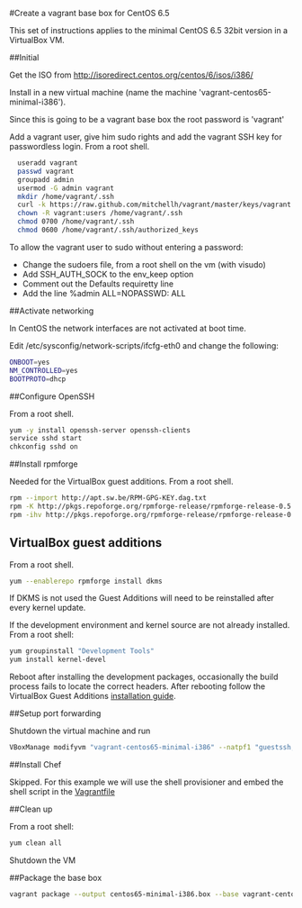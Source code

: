 #Create a vagrant base box for CentOS 6.5

This set of instructions applies to the minimal CentOS 6.5 32bit version in a VirtualBox VM.

##Initial

Get the ISO from http://isoredirect.centos.org/centos/6/isos/i386/  

Install in a new virtual machine (name the machine 'vagrant-centos65-minimal-i386').

Since this is going to be a vagrant base box the root password is 'vagrant'

Add a vagrant user, give him sudo rights and add the vagrant SSH key for passwordless login. From a root shell.

```bash
  useradd vagrant
  passwd vagrant
  groupadd admin
  usermod -G admin vagrant
  mkdir /home/vagrant/.ssh
  curl -k https://raw.github.com/mitchellh/vagrant/master/keys/vagrant.pub > /home/vagrant/.ssh/authorized_keys
  chown -R vagrant:users /home/vagrant/.ssh
  chmod 0700 /home/vagrant/.ssh
  chmod 0600 /home/vagrant/.ssh/authorized_keys
```

To allow the vagrant user to sudo without entering a password:

 * Change the sudoers file, from a root shell on the vm (with visudo)
 * Add SSH_AUTH_SOCK to the env_keep option
 * Comment out the Defaults requiretty line
 * Add the line %admin ALL=NOPASSWD: ALL

##Activate networking

In CentOS the network interfaces are not activated at boot time.

Edit /etc/sysconfig/network-scripts/ifcfg-eth0 and change the following:

```bash
ONBOOT=yes
NM_CONTROLLED=yes
BOOTPROTO=dhcp
```

##Configure OpenSSH

From a root shell.
```bash
yum -y install openssh-server openssh-clients
service sshd start
chkconfig sshd on
```

##Install rpmforge

Needed for the VirtualBox guest additions. From a root shell.
```bash
rpm --import http://apt.sw.be/RPM-GPG-KEY.dag.txt
rpm -K http://pkgs.repoforge.org/rpmforge-release/rpmforge-release-0.5.3-1.el6.rf.i686.rpm
rpm -ihv http://pkgs.repoforge.org/rpmforge-release/rpmforge-release-0.5.3-1.el6.rf.i686.rpm
```

## VirtualBox guest additions

From a root shell.
```bash
yum --enablerepo rpmforge install dkms
```
If DKMS is not used the Guest Additions will need to be reinstalled after every kernel update.

If the development environment and kernel source are not already installed. From a root shell:
```bash
yum groupinstall "Development Tools"
yum install kernel-devel
```
Reboot after installing the development packages, occasionally the build process fails to locate the correct headers. After rebooting follow the VirtualBox Guest Additions [installation guide](http://wiki.centos.org/HowTos/Virtualization/VirtualBox/CentOSguest).

##Setup port forwarding  

Shutdown the virtual machine and run
```bash
VBoxManage modifyvm "vagrant-centos65-minimal-i386" --natpf1 "guestssh,tcp,,2222,,22"
```
##Install Chef

Skipped. For this example we will use the shell provisioner and embed the shell script in the [Vagrantfile](https://github.com/damphyr/embedded-C-rake/blob/master/Vagrantfile)

##Clean up

From a root shell:
```bash
yum clean all
```
Shutdown the VM

##Package the base box

```bash
vagrant package --output centos65-minimal-i386.box --base vagrant-centos65-minimal-i386
```
